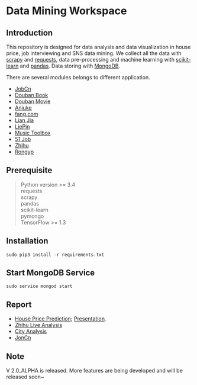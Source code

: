 # Data Mining Workspace

## Introduction
   This repository is designed for data analysis and data visualization in house price, job interviewing and SNS data mining.
   We collect all the data with [scrapy](https://docs.scrapy.org/en/latest/index.html) and [requests](http://www.python-requests.org/en/master/), data pre-processing and machine learning with [scikit-learn](http://scikit-learn.org/stable/) and [pandas](http://pandas.pydata.org/).
   Data storing with [MongoDB](https://docs.mongodb.com/).
   
   There are several modules belongs to different application.  
   * [JobCn](DataHouse/jobcn)
   * [Douban Book](DataHouse/spiders/douban_book_spider.py)
   * [Douban Movie](DataHouse/spiders/douban_movie_spider.py)
   * [Anjuke](DataHouse/spiders/anjuke_spider.py)
   * [fang.com](DataHouse/crawler/fang_crawler.py)
   * [Lian Jia](DataHouse/crawler/lianjia_crawler.py)
   * [LiePin](DataHouse/spiders/liepin_spider.py)
   * [Music Toolbox](DataHouse/music)
   * [51 Job](DataHouse/51job)
   * [Zhihu](DataHouse/zhihu)
   * [Rongyp](DataHouse/rongyp)
    
## Prerequisite
   > Python version >= 3.4  
   > requests   
   > scrapy  
   > pandas    
   > scikit-learn   
   > pymongo    
   > TensorFlow >= 1.3
   
   
## Installation
    sudo pip3 install -r requirements.txt  

## Start MongoDB Service
    sudo service mongod start

## Report
   * [House Price Prediction](https://zhuanlan.zhihu.com/p/26949876); [Presentation](/Presentation/House_ML.pptx).
   * [Zhihu Live Analysis](https://zhuanlan.zhihu.com/p/30514792)
   * [City Analysis](https://zhuanlan.zhihu.com/p/28954770)
   * [JonCn](https://www.zhihu.com/question/30080717/answer/234002087)


## Note
   V 2.0_ALPHA is released.
   More features are being developed and will be released soon~  
